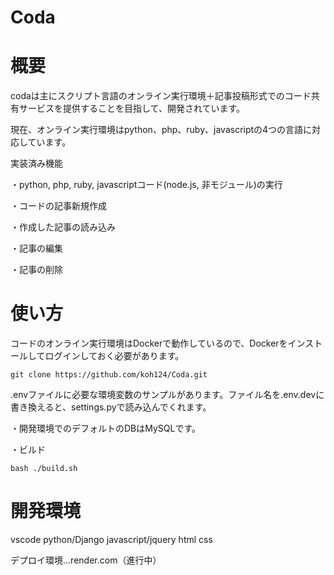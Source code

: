 # Coda

# 概要
codaは主にスクリプト言語のオンライン実行環境＋記事投稿形式でのコード共有サービスを提供することを目指して、開発されています。

現在、オンライン実行環境はpython、php、ruby、javascriptの4つの言語に対応しています。

実装済み機能

・python, php, ruby, javascriptコード(node.js, 非モジュール)の実行

・コードの記事新規作成

・作成した記事の読み込み

・記事の編集

・記事の削除

# 使い方
コードのオンライン実行環境はDockerで動作しているので、Dockerをインストールしてログインしておく必要があります。

```
git clone https://github.com/koh124/Coda.git 
```
.envファイルに必要な環境変数のサンプルがあります。ファイル名を.env.devに書き換えると、settings.pyで読み込んでくれます。

・開発環境でのデフォルトのDBはMySQLです。

・ビルド
```
bash ./build.sh
```

# 開発環境
vscode
python/Django
javascript/jquery
html
css

デプロイ環境...render.com（進行中）
